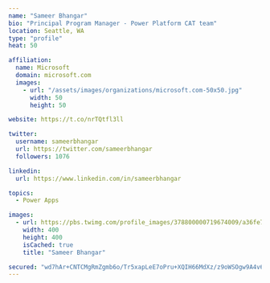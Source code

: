 ```yaml
---
name: "Sameer Bhangar"
bio: "Principal Program Manager - Power Platform CAT team"
location: Seattle, WA
type: "profile"
heat: 50

affiliation:
  name: Microsoft
  domain: microsoft.com
  images:
    - url: "/assets/images/organizations/microsoft.com-50x50.jpg"
      width: 50
      height: 50

website: https://t.co/nrTQtfl3ll

twitter:
  username: sameerbhangar
  url: https://twitter.com/sameerbhangar
  followers: 1076

linkedin:
  url: https://www.linkedin.com/in/sameerbhangar

topics:
  - Power Apps

images:
  - url: https://pbs.twimg.com/profile_images/378800000719674009/a36fe7ddfab1778b76e5793772e43798_400x400.jpeg
    width: 400
    height: 400
    isCached: true
    title: "Sameer Bhangar"

secured: "wd7hAr+CNTCMgRmZgmb6o/Tr5xapLeE7oPru+XQIH66MdXz/z9oWSOgw9A4v6VCZgeY8LbZ9m7vSOwqRgKVoq1pCWlzNaqikOe2FMeguGe4pgVIE8+VuFmA9C4dFw1hiXsnRwZVwqSsJavrtLnbbCvx01Pzxnw3zZGxCXdB5M9BCtCij2ShGo90cyTA/1czg9tdSfbljeAOKR0tbYbVvVLCdYdKomN46MbAEhWQpxou930HdR8VjBCXAjzdml/kSu1eXtNf/mIj6EyhiYsk2PMzqrlFNCRKjvg2mdqTY++LzpdIEMImk//Uvyv476MfIBTndLsGZxk+UTl5tukEL29yhgdzCyFgJr9gc2N/JqFvO66Q3q1NwalWb8Am3ccmlklEgu2e+FvKLzG7QxM5qPEs9P9OjXF8TRCCjq/fCn0o=;BEE07Fu2Huyr/AK1l3GkvQ=="
---
```


